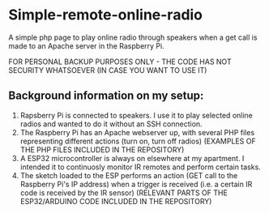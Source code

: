 # Simple-remote-online-radio
A simple php page to play online radio through speakers when a get call is made to an Apache server in the Raspberry Pi.

FOR PERSONAL BACKUP PURPOSES ONLY - THE CODE HAS NOT SECURITY WHATSOEVER (IN CASE YOU WANT TO USE IT)

## Background information on my setup:

1) Rapsberry Pi is connected to speakers. I use it to play selected online radios and wanted to do it without an SSH connection.
2) The Raspberry Pi has an Apache webserver up, with several PHP files representing different actions (turn on, turn off radios)
    (EXAMPLES OF THE PHP FILES INCLUDED IN THE REPOSITORY)
3) A ESP32 microcontroller is always on elsewhere at my apartment. I intended it to continuosly monitor IR remotes and perform certain tasks.
4) The sketch loaded to the ESP performs an action (GET call to the Raspberry Pi's IP address) when a trigger is received (i.e. a certain IR code is received by the IR sensor)
    (RELEVANT PARTS OF THE ESP32/ARDUINO CODE INCLUDED IN THE REPOSITORY)
